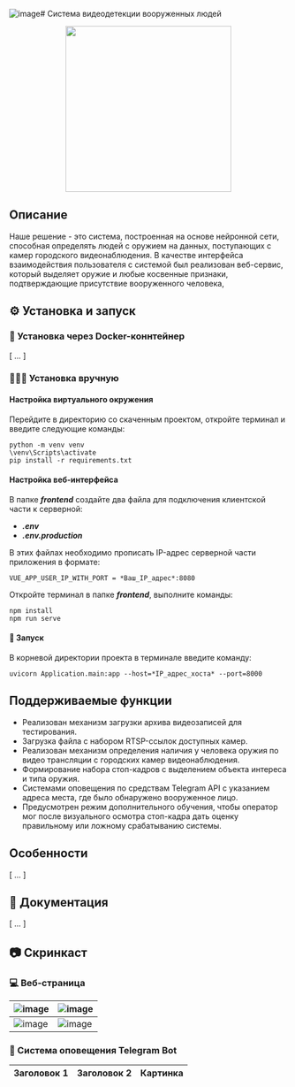 ![image](https://github.com/gBit-Legion/LiderOfDigitalTransformationWeaponDetect/assets/91145499/6d0f6ffc-18e6-43dc-8159-94381b82128c)# Система видеодетекции вооруженных людей

<p align="center">
  <img src="https://avatars.mds.yandex.net/get-altay/5579175/2a0000017d6eab64658e6cb31041835f463f/XXL" width="300">
</p>

## Описание

Наше решение - это система, построенная на основе нейронной сети, способная определять людей с оружием на данных, поступающих с камер городского видеонаблюдения. В качестве интерфейса взаимодействия пользователя с системой был реализован веб-сервис, который выделяет оружие и любые косвенные признаки, подтверждающие
присутствие вооруженного человека,

## ⚙️ Установка и запуск


### 🐳 Установка через Docker-коннтейнер

[ ... ]

### 👷🏿‍♂️ Установка вручную

#### Настройка виртуального окружения

Перейдите в директорию со скаченным проектом, откройте терминал и введите следующие команды:
```
python -m venv venv
\venv\Scripts\activate
pip install -r requirements.txt
```

#### Настройка веб-интерфейса

В папке _**frontend**_ создайте два файла для подключения клиентской части к серверной:
* _**.env**_
* _**.env.production**_

В этих файлах необходимо прописать IP-адрес серверной части приложения в формате:
```
VUE_APP_USER_IP_WITH_PORT = *Ваш_IP_адрес*:8080
```

Откройте терминал в папке _**frontend**_, выполните команды:
```
npm install
npm run serve
```

#### 🚀 Запуск

В корневой директории проекта в терминале введите команду:
```
uvicorn Application.main:app --host=*IP_адрес_хоста* --port=8000
```

## Поддерживаемые функции

* Реализован механизм загрузки архива видеозаписей для тестирования.
* Загрузка файла с набором RTSP-ссылок доступных камер.
* Реализован механизм определения наличия у человека оружия по видео трансляции с городских камер видеонаблюдения.
* Формирование набора стоп-кадров с выделением объекта интереса и типа оружия.
* Cистемами оповещения по средствам Telegram API с указанием адреса места, где было обнаружено вооруженное лицо.
* Предусмотрен режим дополнительного обучения, чтобы оператор мог после визуального осмотра стоп-кадра дать оценку правильному или ложному срабатыванию системы.

## Особенности

[ ... ]

## 📄 Документация

[ ... ]

## 📷 Скринкаст

### 💻 Веб-страница

| ![image](https://github.com/gBit-Legion/LiderOfDigitalTransformationWeaponDetect/assets/91145499/ccc22320-1944-457c-97c6-94b782bcf048) | ![image](https://github.com/gBit-Legion/LiderOfDigitalTransformationWeaponDetect/assets/91145499/ffc00bb9-9282-4e15-9a14-292378782454) |
| ----------- | ----------- |
| ![image](https://github.com/gBit-Legion/LiderOfDigitalTransformationWeaponDetect/assets/91145499/f4dbef9a-0733-493e-9bd9-3317ec506b3b) | ![image](https://github.com/gBit-Legion/LiderOfDigitalTransformationWeaponDetect/assets/91145499/83fead27-3afa-4a9e-a639-17b35b6906f1) |

### 📣 Система оповещения Telegram Bot

| Заголовок 1 | Заголовок 2 | Картинка |
| ----------- | ----------- | -------- |
